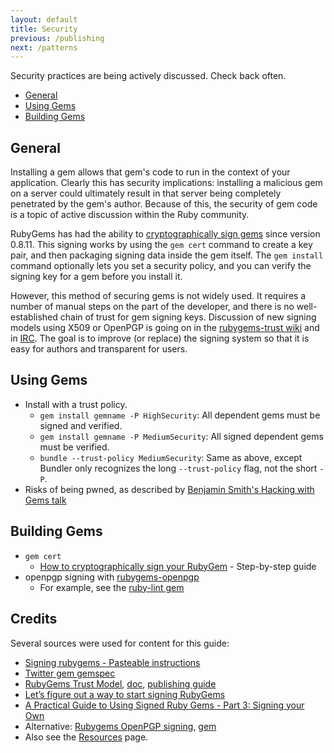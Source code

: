 ```yaml
---
layout: default
title: Security
previous: /publishing
next: /patterns
---
```


Security practices are being actively discussed. Check back often.

* [General](#general)
* [Using Gems](#using_gems)
* [Building Gems](#building_gems)

General
-------

Installing a gem allows that gem's code to run in the context of your
application. Clearly this has security implications: installing a malicious gem
on a server could ultimately result in that server being completely penetrated
by the gem's author. Because of this, the security of gem code is a topic of
active discussion within the Ruby community.

RubyGems has had the ability to [cryptographically sign
gems](http://rubygems.rubyforge.org/rubygems-update/Gem/Security.html) since version 0.8.11. This
signing works by using the `gem cert` command to create a key pair, and then
packaging signing data inside the gem itself. The `gem install` command
optionally lets you set a security policy, and you can verify the signing key
for a gem before you install it.

However, this method of securing gems is not widely used. It requires a number
of manual steps on the part of the developer, and there is no well-established
chain of trust for gem signing keys. Discussion of new signing models using
X509 or OpenPGP is going on in the [rubygems-trust
wiki](https://github.com/rubygems-trust/rubygems.org/wiki/_pages) and
in [IRC](irc://chat.freenode.net/#rubygems-trust). The goal is to improve (or
replace) the signing system so that it is easy for authors and transparent for
users.

Using Gems
-------

* Install with a trust policy.
  * `gem install gemname -P HighSecurity`: All dependent gems must be signed and verified.
  * `gem install gemname -P MediumSecurity`: All signed dependent gems must be verified.
  * `bundle --trust-policy MediumSecurity`: Same as above, except Bundler only recognizes
    the long `--trust-policy` flag, not the short `-P`.
* Risks of being pwned, as described by [Benjamin Smith's Hacking with Gems talk](http://lanyrd.com/2013/rulu/scgxzr/)

Building Gems
-------

* `gem cert`
  * [How to cryptographically sign your RubyGem](http://www.benjaminfleischer.com/2013/11/08/how-to-sign-your-rubygem-cert/) - Step-by-step guide
* openpgp signing with [rubygems-openpgp](https://github.com/grant-olson/rubygems-openpgp)
  * For example, see the [ruby-lint gem](https://github.com/YorickPeterse/ruby-lint/blob/0858d8f841/README.md#security)

Credits
-------

Several sources were used for content for this guide:

* [Signing rubygems - Pasteable instructions](http://developer.zendesk.com/blog/2013/02/03/signing-gems/)
* [Twitter gem gemspec](https://github.com/sferik/twitter/blob/master/twitter.gemspec)
* [RubyGems Trust Model](https://github.com/rubygems-trust/rubygems.org/wiki/Overview), [doc](http://goo.gl/ybFIO), [publishing guide](http://guides.rubygems.org/publishing/)
* [Let’s figure out a way to start signing RubyGems](http://tonyarcieri.com/lets-figure-out-a-way-to-start-signing-rubygems)
* [A Practical Guide to Using Signed Ruby Gems - Part 3: Signing your Own](http://blog.meldium.com/home/2013/3/6/signing-gems-how-to)
* Alternative: [Rubygems OpenPGP signing](https://web.archive.org/web/20130914152133/http://www.rubygems-openpgp-ca.org/), [gem](https://github.com/grant-olson/rubygems-openpgp)
* Also see the [Resources](/resources) page.
